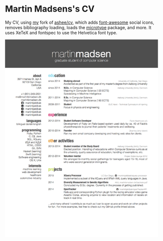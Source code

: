 # Martin Madsens's CV
My CV, using [my](https://github.com/martinbjeldbak/afriggeri-cv) fork of [ashee/cv](https://github.com/ashee/cv), which adds [font-awesome](http://fortawesome.github.io/Font-Awesome/) social icons, removes bibliography loading, loads the [microtype](https://www.ctan.org/pkg/microtype?lang=en) package, and more. It uses XeTeX and fontspec to use the Helvetica font type.

![Sample image of generated PDF file](sample.png)
